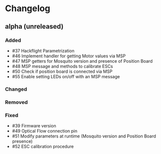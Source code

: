 # Changelog

## alpha (unreleased)

### Added

* #37 Hackflight Parametrization
* #46 Implement handler for getting Motor values via MSP
* #47 MSP getters for Mosquito version and presence of Position Board
* #48 MSP message and methods to calibrate ESCs
* #50 Check if position board is connected via MSP
* #55 Enable setting LEDs on/off with an MSP message

### Changed

### Removed

### Fixed

* #39 Firmware version
* #49 Optical Flow connection pin
* #51 Modify parameters at runtime (Mosquito version and Position Board presence)
* #52 ESC calibration procedure
